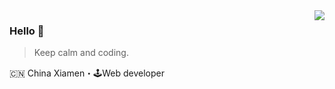 <img align="right" src="https://github-readme-stats.vercel.app/api?username=suyar&show_icons=true&icon_color=805AD5&text_color=718096&bg_color=ffffff&hide_title=true" />

### Hello 👋

> Keep calm and coding.

🇨🇳 China Xiamen・🕹Web developer

